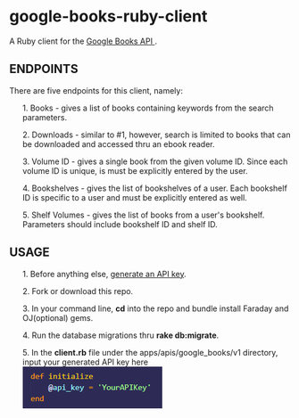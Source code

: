# google-books-ruby-client

A Ruby client for the <a href='https://developers.google.com/books/docs/overview'> Google Books API <a>.
  
<h2>ENDPOINTS</h2>
There are five endpoints for this client, namely:
  <ul>1. Books - gives a list of books containing keywords from the search parameters.</ul>
  <ul>2. Downloads - similar to #1, however, search is limited to books that can be downloaded and accessed thru an ebook reader.</ul>
  <ul>3. Volume ID - gives a single book from the given volume ID. Since each volume ID is unique, is must be explicitly entered by the user.</ul>
  <ul>4. Bookshelves - gives the list of bookshelves of a user. Each bookshelf ID is specific to a user and must be explicitly entered as well.</ul>
  <ul>5. Shelf Volumes - gives the list of books from a user's bookshelf. Parameters should include bookshelf ID and shelf ID.</ul>
  
<h2>USAGE</h2>
<ul>1. Before anything else, <a href='https://cloud.google.com/docs/authentication/api-keys?visit_id=637652443905382742-2139937274&rd=1'> generate an API key<a>.</ul>
<ul>2. Fork or download this repo.</ul> 
<ul>3. In your command line, <strong>cd</strong> into the repo and bundle install Faraday and OJ(optional) gems.</ul>
<ul>4. Run the database migrations thru <strong>rake db:migrate</strong>.</ul>
<ul>  
  5. In the <strong>client.rb</strong> file under the apps/apis/google_books/v1 directory, input your generated API key here
  <div><img src='initialize.png'></img></div>

</ul>
  
